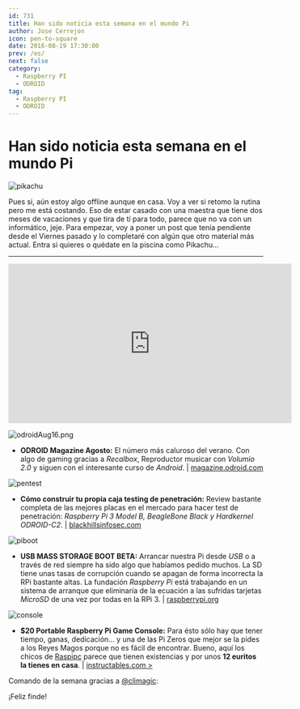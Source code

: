 ```yaml
---
id: 731
title: Han sido noticia esta semana en el mundo Pi
author: Jose Cerrejon
icon: pen-to-square
date: 2016-08-19 17:30:00
prev: /es/
next: false
category:
  - Raspberry PI
  - ODROID
tag:
  - Raspberry PI
  - ODROID
---
```


# Han sido noticia esta semana en el mundo Pi

![pikachu](/images/2016/08/pikachu.png)

Pues si, aún estoy algo offline aunque en casa. Voy a ver si retomo la rutina pero me está costando. Eso de estar casado con una maestra que tiene dos meses de vacaciones y que tira de tí para todo, parece que no va con un informático, jeje. Para empezar, voy a poner un post que tenía pendiente desde el Viernes pasado y lo completaré con algún que otro material más actual. Entra si quieres o quédate en la piscina como Pikachu...

- - -
<iframe width="560" height="315" src="https://www.youtube.com/embed/8BwqpsTStxE?rel=0&amp;showinfo=0" frameborder="0" allowfullscreen></iframe>

![odroidAug16.png](/images/2016/08/odroidAug16.png)

* **ODROID Magazine Agosto:** El número más caluroso del verano. Con algo de gaming gracias a *Recalbox*, Reproductor musicar con *Volumio 2.0* y siguen con el interesante curso de *Android*. | [magazine.odroid.com](http://magazine.odroid.com/201608)

![pentest](/images/2016/08/pentest.png)

* **Cómo construir tu propia caja testing de penetración:** Review bastante completa de las mejores placas en el mercado para hacer test de penetración: *Raspberry Pi 3 Model B, BeagleBone Black y Hardkernel ODROID-C2*. | [blackhillsinfosec.com](http://www.blackhillsinfosec.com/?p=5156)

![piboot](/images/2016/08/piboot.png)

* **USB MASS STORAGE BOOT BETA:** Arrancar nuestra Pi desde *USB* o a través de red siempre ha sido algo que habíamos pedido muchos. La SD tiene unas tasas de corrupción cuando se apagan de forma incorrecta la RPi bastante altas. La fundación *Raspberry Pi* está trabajando en un sistema de arranque que eliminaría de la ecuación a las sufridas tarjetas *MicroSD* de una vez por todas en la RPi 3. | [raspberrypi.org](https://www.raspberrypi.org/blog/pi-3-booting-part-i-usb-mass-storage-boot/)

![console](/images/2016/08/console.png)

* **$20 Portable Raspberry Pi Game Console:** Para ésto sólo hay que tener tiempo, ganas, dedicación... y una de las Pi Zeros que mejor se la pides a los Reyes Magos porque no es fácil de encontrar. Bueno, aquí los chicos de [Raspipc](http://www.raspipc.es/public/home/index.php?ver=tienda&accion=verArticulo&idProducto=1327) parece que tienen existencias y por unos **12 euritos la tienes en casa**. | [instructables.com > ](http://www.instructables.com/id/20-Portable-Raspberry-Pi-Game-Console/?ALLSTEPS)

Comando de la semana gracias a [@climagic](https://twitter.com/climagic/):




¡Feliz finde!